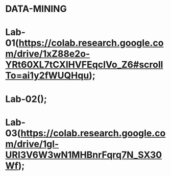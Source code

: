 # DATA-MINING
# Lab-01(https://colab.research.google.com/drive/1xZ88e2o-YRt60XL7tCXIHVFEqcIVo_Z6#scrollTo=ai1y2fWUQHqu);
# Lab-02();
# Lab-03(https://colab.research.google.com/drive/1gl-URI3V6W3wN1MHBnrFqrq7N_SX30Wf);
